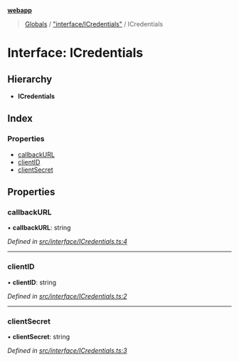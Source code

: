 **[webapp](../README.md)**

> [Globals](../globals.md) / ["interface/ICredentials"](../modules/_interface_icredentials_.md) / ICredentials

# Interface: ICredentials

## Hierarchy

* **ICredentials**

## Index

### Properties

* [callbackURL](_interface_icredentials_.icredentials.md#callbackurl)
* [clientID](_interface_icredentials_.icredentials.md#clientid)
* [clientSecret](_interface_icredentials_.icredentials.md#clientsecret)

## Properties

### callbackURL

•  **callbackURL**: string

*Defined in [src/interface/ICredentials.ts:4](https://github.com/BESTUPC/voting-web-app/blob/37e241c/src/interface/ICredentials.ts#L4)*

___

### clientID

•  **clientID**: string

*Defined in [src/interface/ICredentials.ts:2](https://github.com/BESTUPC/voting-web-app/blob/37e241c/src/interface/ICredentials.ts#L2)*

___

### clientSecret

•  **clientSecret**: string

*Defined in [src/interface/ICredentials.ts:3](https://github.com/BESTUPC/voting-web-app/blob/37e241c/src/interface/ICredentials.ts#L3)*
